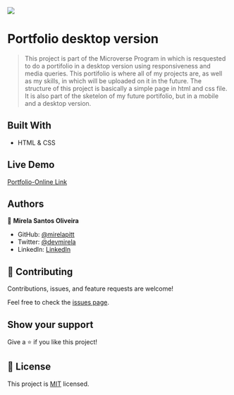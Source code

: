 ![](https://img.shields.io/badge/Microverse-blueviolet)

# Portfolio desktop version

> This project is part of the Microverse Program in which is resquested to do a portifolio in a desktop version using responsiveness and media queries. This portifolio is where all of my projects are, as well as my skills, in which will be uploaded on it in the future. The structure of this project is basically a simple page in html and css file. It is also part of the sketelon of my future portifolio, but in a mobile and a desktop version.

## Built With

- HTML & CSS

## Live Demo

[Portfolio-Online Link](https://mirelapitt.github.io/)

## Authors

👤 **Mirela Santos Oliveira**

- GitHub: [@mirelapitt](https://github.com/mirelapitt)
- Twitter: [@devmirela](https://twitter.com/devmirela)
- LinkedIn: [LinkedIn](https://www.linkedin.com/in/mirela-oliveira-261893160/)


## 🤝 Contributing

Contributions, issues, and feature requests are welcome!

Feel free to check the [issues page](../../issues/).

## Show your support

Give a ⭐️ if you like this project!

## 📝 License

This project is [MIT](./MIT.md) licensed.


